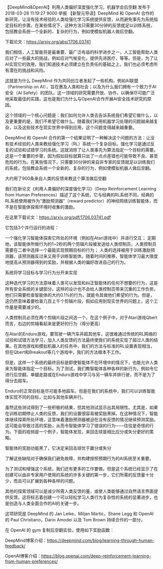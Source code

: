 【DeepMind&OpenAI】利用人类偏好深度强化学习，机器学会后空翻
发布于 2018-03-28 11:19:27
9000
举报
【新智元导读】DeepMind 和 OpenAI 合作的新研究，让没有技术经验的人类给强化学习系统提供反馈，从而避免事先为系统指定目标的步骤。在某些情况下，这种方法只需要30分钟的反馈就足以训练系统，包括教会系统一个全新的、复杂的行为，例如使模拟机器人做后空翻。

下载论文：https://arxiv.org/abs/1706.03741

我们相信，人工智能将是最重要、最广泛有益的科学进步之一，人工智能帮助人类应对了一些最大的挑战，例如应对气候变化，提供先进医疗，等等。但是，为了让AI实现它的效用，我们知道技术必须建立在负责任的基础之上，我们也必须考虑所有潜在的挑战和风险。

这就是为什么 DeepMind 作为共同创立者发起了一些机构，例如AI联盟（Partnership on AI），旨在惠及人类和社会；以及为什么我们拥有一个致力于AI安全（AI Safety）的团队。这一领域的研究需要开放、协作，以确保尽可能广泛地采取最佳的实践，这也是我们为什么与OpenAI合作开展AI安全技术研究的原因。

这个领域的一个核心问题是：我们如何允许人类去告诉系统我们希望它做什么，以及更重要的是，我们不希望它做什么。随着我们利用机器学习处理的问题越来越复杂，以及这些技术在现实世界中得到应用，这个问题变得越来越重要。

DeepMind 和 OpenAI 合作的第一个结果证明了一种解决这个问题的方法：让没有技术经验的人类来教给强化学习（RL）系统一个复杂目标。强化学习是通过反复的试验和试错学习的系统。这就消除了让人类事先为算法指定一个目标的需要。这是一个重要的步骤，因为假如目标就算只出了一点点差错也可能导致不良、甚至危险的行为。在某些情况下，只需要30分钟的来自非专家的反馈就足以训练我们的系统，包括教会系统一个全新的、复杂的行为，例如使模拟机器人做后空翻。


大约用了900条来自人类的反馈来教这个算法做后空翻

我们在新论文《利用人类偏好的深度强化学习》（Deep Reinforcement Learning from Human Preferences）描述了这个系统，它与经典的RL系统不同，经典的RL系统使用被作为“激励预测器”（reward predictor）的神经网络训练智能体，而不是在智能体探索环境时收集的激励。


在这里下载论文：https://arxiv.org/pdf/1706.03741.pdf

它包括3个并行运行的进程：

一个强化学习智能体探索它所处的环境（例如在Atari游戏中）并进行交互；
定期地，该智能体所做行为的1~2秒的两个剪辑片段被发送给人类控制员，人类控制员需要在二者中选择一个最能实现预期目标的行为；
人类的选择被用于训练激励预测器，该预测器反过来又用于训练智能体。随着时间的推移，智能体学习最大限度地提高从预测器得到的奖励，并根据人类的偏好改进自己的行为。

系统将学习目标与学习行为分开来实现

这种迭代学习的方法意味着人类可以发现和纠正智能体的任何不想要的行为，这是所有安全系统的关键部分。这样的设计也不会给人类控制员带来沉重的工作负担，他们只需要检查智能体的大约0.1%的行为，就能令其做他们希望的行为。但是，这仍然意味着要检查几百上千个剪辑片段，假如应用到现实世界的问题上，这个工作量是需要减少的。


人类控制员必须在两个剪辑片段之间选一个。在这个例子中，对于Atari游戏Qbert而言，右边的剪辑看起来是更好的行为（得分更高）

在Atari的Enduro游戏，要驾驶一辆汽车并超其他车，这很难通过传统的RL网络的试验和试错方法学习，加入人类反馈的方法最终使我们的系统实现了超过人类的结果。在其他游戏和模拟机器人的任务中，我们的方法与标准的RL设置表现相当，但在Qbert和Breakout等几个游戏中，我们的方法根本不工作。

但是，这样一个系统的最终目标是即使智能体不在环境中的情况下，也能允许人类来为智能体指定一个目标。为了测试，我们教智能体各种各样的新行为，例如令它进行后空翻，单腿走路或在Enduro游戏中学习与另一辆车并排行驶，而不是为了得分去超车。


Enduro的正常目标是尽可能多地超车。但是在我们的系统中，我们可以训练智能体实现不同的目标，比如与其他车辆并行。

虽然这些测试得到了一些积极的结果，但其他测试显示出其局限性。尤其是，如果在训练初期停止人类的反馈，我们的设置很容易被奖励黑掉。在这种情况下，智能体继续探索所处环境，这意味着激励预测器被迫在没有反馈的情况继续预测奖励。 这可能会导致过高的奖励，从而令智能体学习了错误的行为——往往是奇怪的行为。下面的视频是一个例子，智能体发现，来回击球是相比应分或失分更好的策略。


智能体的奖励功能黑了，它决定来回击球优于赢分或失分

了解这些缺陷对于确保我们避免故障，并构建按照预期行为的AI系统至关重要。

为了测试和增强这个系统，我们还有更多的工作要做。但是这个系统已经显示了在创建可以由非专家用户使用的系统的许多关键的第一步，它们所需的反馈量十分少，而且可以扩展到各种各样的问题。

其他的探索领域可以是减少所需人类反馈的量，或使人类能够通过自然语言界面提供反馈。这将标志着创建一个可以轻松学习人类行为复杂性的系统的显著进步，也是创造与人类全面合作的AI的关键一步。

这项研究是 DeepMind 的 Jan Leike，Miljan Martic，Shane Legg 和 OpenAI  的 Paul Christiano，Dario Amodei 以及 Tom Brown 持续合作的一部分。

在 OpenAI 的 gym 复制后空翻实验，使用如下奖励函数：


DeepMind博客介绍：https://deepmind.com/blog/learning-through-human-feedback/

OpenAI博客介绍：https://blog.openai.com/deep-reinforcement-learning-from-human-preferences/



[1]: https://cloud.tencent.com/developer/article/1076004
